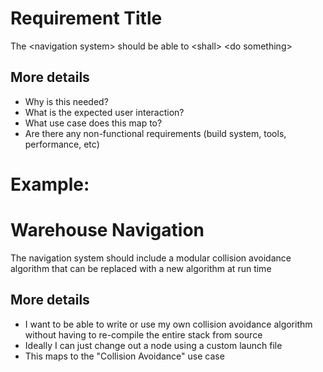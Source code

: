 # Requirement Title
The \<navigation system> should be able to \<shall> \<do something>

## More details
- Why is this needed?
- What is the expected user interaction?
- What use case does this map to?
- Are there any non-functional requirements (build system, tools, performance, etc)


# Example:

# Warehouse Navigation
The navigation system should include a modular collision avoidance algorithm that can be replaced with a new algorithm at run time

## More details
 - I want to be able to write or use my own collision avoidance algorithm without having to re-compile the entire stack from source
 - Ideally I can just change out a node using a custom launch file
 - This maps to the "Collision Avoidance" use case
